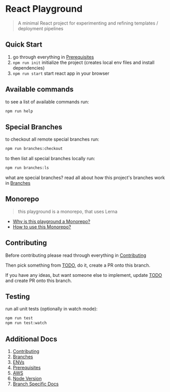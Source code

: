 React Playground
===

> A minimal React project for experimenting and refining templates / deployment pipelines


Quick Start
---

 1. go through everything in [Prerequisites](docs/common/prerequisites.md)
 2. ``npm run init`` initialize the project (creates local env files and install dependencies)
 3. ``npm run start`` start react app in your browser


Available commands
--- 

to see a list of available commands run:
```bash
npm run help
```


Special Branches
---

to checkout all remote special branches run:
```bash
npm run branches:checkout
```

to then list all special branches locally run:
```bash
npm run branches:ls
```

what are special branches? read all about how this project's branches work in [Branches](docs/common/branches.md)


Monorepo
---

> this playground is a monorepo, that uses Lerna

 - [Why is this playground a Monorepo?](docs/common/monorepo-why.md)
 - [How to use this Monorepo?](docs/common/monorepo-how.md)


Contributing
---

Before contributing please read through everything in [Contributing](docs/common/contributing.md)

Then pick something from [TODO](./TODO.md), do it, create a PR onto this branch.

If you have any ideas, but want someone else to implement, update [TODO](./TODO.md) and create PR onto this branch.


Testing
---

run all unit tests (optionally in watch mode):
```bash
npm run test
npm run test:watch
```


Additional Docs
---

 1. [Contributing](docs/common/contributing.md)
 2. [Branches](docs/common/branches.md)
 3. [ENVs](docs/common/envs.md)
 4. [Prerequisites](docs/common/prerequisites.md)
 5. [AWS](docs/common/aws.md)
 6. [Node Version](docs/common/node-version.md)
 7. [Branch Specific Docs](docs/common/branches-docs.md)
